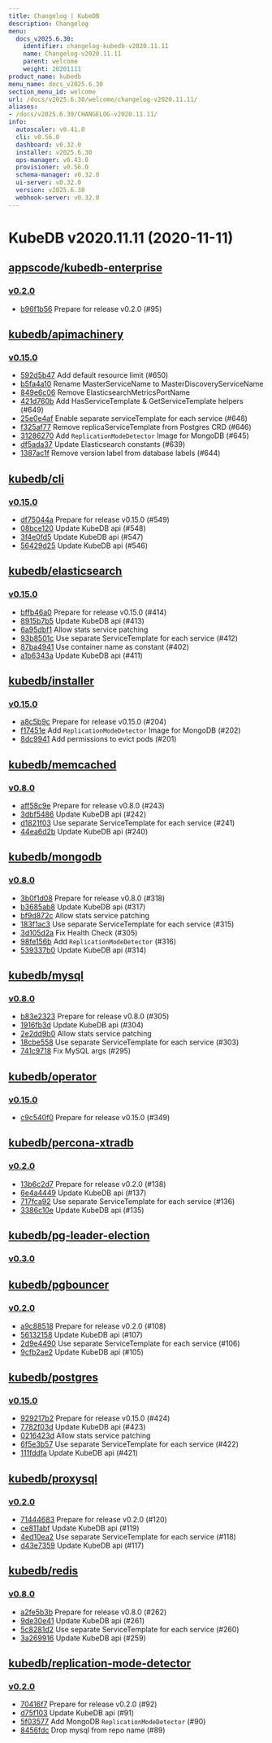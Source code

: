 ```yaml
---
title: Changelog | KubeDB
description: Changelog
menu:
  docs_v2025.6.30:
    identifier: changelog-kubedb-v2020.11.11
    name: Changelog-v2020.11.11
    parent: welcome
    weight: 20201111
product_name: kubedb
menu_name: docs_v2025.6.30
section_menu_id: welcome
url: /docs/v2025.6.30/welcome/changelog-v2020.11.11/
aliases:
- /docs/v2025.6.30/CHANGELOG-v2020.11.11/
info:
  autoscaler: v0.41.0
  cli: v0.56.0
  dashboard: v0.32.0
  installer: v2025.6.30
  ops-manager: v0.43.0
  provisioner: v0.56.0
  schema-manager: v0.32.0
  ui-server: v0.32.0
  version: v2025.6.30
  webhook-server: v0.32.0
---
```


# KubeDB v2020.11.11 (2020-11-11)


## [appscode/kubedb-enterprise](https://github.com/appscode/kubedb-enterprise)

### [v0.2.0](https://github.com/appscode/kubedb-enterprise/releases/tag/v0.2.0)

- [b96f1b56](https://github.com/appscode/kubedb-enterprise/commit/b96f1b56) Prepare for release v0.2.0 (#95)



## [kubedb/apimachinery](https://github.com/kubedb/apimachinery)

### [v0.15.0](https://github.com/kubedb/apimachinery/releases/tag/v0.15.0)

- [592d5b47](https://github.com/kubedb/apimachinery/commit/592d5b47) Add default resource limit (#650)
- [b5fa4a10](https://github.com/kubedb/apimachinery/commit/b5fa4a10) Rename MasterServiceName to MasterDiscoveryServiceName
- [849e6c06](https://github.com/kubedb/apimachinery/commit/849e6c06) Remove ElasticsearchMetricsPortName
- [421d760b](https://github.com/kubedb/apimachinery/commit/421d760b) Add HasServiceTemplate & GetServiceTemplate helpers (#649)
- [25e0e4af](https://github.com/kubedb/apimachinery/commit/25e0e4af) Enable separate serviceTemplate for each service (#648)
- [f325af77](https://github.com/kubedb/apimachinery/commit/f325af77) Remove replicaServiceTemplate from Postgres CRD (#646)
- [31286270](https://github.com/kubedb/apimachinery/commit/31286270) Add `ReplicationModeDetector` Image for MongoDB (#645)
- [df5ada37](https://github.com/kubedb/apimachinery/commit/df5ada37) Update Elasticsearch constants  (#639)
- [1387ac1f](https://github.com/kubedb/apimachinery/commit/1387ac1f) Remove version label from database labels (#644)



## [kubedb/cli](https://github.com/kubedb/cli)

### [v0.15.0](https://github.com/kubedb/cli/releases/tag/v0.15.0)

- [df75044a](https://github.com/kubedb/cli/commit/df75044a) Prepare for release v0.15.0 (#549)
- [08bce120](https://github.com/kubedb/cli/commit/08bce120) Update KubeDB api (#548)
- [3f4e0fd5](https://github.com/kubedb/cli/commit/3f4e0fd5) Update KubeDB api (#547)
- [56429d25](https://github.com/kubedb/cli/commit/56429d25) Update KubeDB api (#546)



## [kubedb/elasticsearch](https://github.com/kubedb/elasticsearch)

### [v0.15.0](https://github.com/kubedb/elasticsearch/releases/tag/v0.15.0)

- [bffb46a0](https://github.com/kubedb/elasticsearch/commit/bffb46a0) Prepare for release v0.15.0 (#414)
- [8915b7b5](https://github.com/kubedb/elasticsearch/commit/8915b7b5) Update KubeDB api (#413)
- [6a95dbf1](https://github.com/kubedb/elasticsearch/commit/6a95dbf1) Allow stats service patching
- [93b8501c](https://github.com/kubedb/elasticsearch/commit/93b8501c) Use separate ServiceTemplate for each service (#412)
- [87ba4941](https://github.com/kubedb/elasticsearch/commit/87ba4941) Use container name as constant (#402)
- [a1b6343a](https://github.com/kubedb/elasticsearch/commit/a1b6343a) Update KubeDB api (#411)



## [kubedb/installer](https://github.com/kubedb/installer)

### [v0.15.0](https://github.com/kubedb/installer/releases/tag/v0.15.0)

- [a8c5b9c](https://github.com/kubedb/installer/commit/a8c5b9c) Prepare for release v0.15.0 (#204)
- [f17451e](https://github.com/kubedb/installer/commit/f17451e) Add `ReplicationModeDetector` Image for MongoDB (#202)
- [8dc9941](https://github.com/kubedb/installer/commit/8dc9941) Add permissions to evict pods (#201)



## [kubedb/memcached](https://github.com/kubedb/memcached)

### [v0.8.0](https://github.com/kubedb/memcached/releases/tag/v0.8.0)

- [aff58c9e](https://github.com/kubedb/memcached/commit/aff58c9e) Prepare for release v0.8.0 (#243)
- [3dbf5486](https://github.com/kubedb/memcached/commit/3dbf5486) Update KubeDB api (#242)
- [d1821f03](https://github.com/kubedb/memcached/commit/d1821f03) Use separate ServiceTemplate for each service (#241)
- [44ea6d2b](https://github.com/kubedb/memcached/commit/44ea6d2b) Update KubeDB api (#240)



## [kubedb/mongodb](https://github.com/kubedb/mongodb)

### [v0.8.0](https://github.com/kubedb/mongodb/releases/tag/v0.8.0)

- [3b0f1d08](https://github.com/kubedb/mongodb/commit/3b0f1d08) Prepare for release v0.8.0 (#318)
- [b3685ab8](https://github.com/kubedb/mongodb/commit/b3685ab8) Update KubeDB api (#317)
- [bf9d872c](https://github.com/kubedb/mongodb/commit/bf9d872c) Allow stats service patching
- [183f1ac3](https://github.com/kubedb/mongodb/commit/183f1ac3) Use separate ServiceTemplate for each service (#315)
- [3d105d2a](https://github.com/kubedb/mongodb/commit/3d105d2a) Fix Health Check (#305)
- [98fe156b](https://github.com/kubedb/mongodb/commit/98fe156b) Add `ReplicationModeDetector` (#316)
- [539337b0](https://github.com/kubedb/mongodb/commit/539337b0) Update KubeDB api (#314)



## [kubedb/mysql](https://github.com/kubedb/mysql)

### [v0.8.0](https://github.com/kubedb/mysql/releases/tag/v0.8.0)

- [b83e2323](https://github.com/kubedb/mysql/commit/b83e2323) Prepare for release v0.8.0 (#305)
- [1916fb3d](https://github.com/kubedb/mysql/commit/1916fb3d) Update KubeDB api (#304)
- [2e2dd9b0](https://github.com/kubedb/mysql/commit/2e2dd9b0) Allow stats service patching
- [18cbe558](https://github.com/kubedb/mysql/commit/18cbe558) Use separate ServiceTemplate for each service (#303)
- [741c9718](https://github.com/kubedb/mysql/commit/741c9718) Fix MySQL args (#295)



## [kubedb/operator](https://github.com/kubedb/operator)

### [v0.15.0](https://github.com/kubedb/operator/releases/tag/v0.15.0)

- [c9c540f0](https://github.com/kubedb/operator/commit/c9c540f0) Prepare for release v0.15.0 (#349)



## [kubedb/percona-xtradb](https://github.com/kubedb/percona-xtradb)

### [v0.2.0](https://github.com/kubedb/percona-xtradb/releases/tag/v0.2.0)

- [13b6c2d7](https://github.com/kubedb/percona-xtradb/commit/13b6c2d7) Prepare for release v0.2.0 (#138)
- [6e4a4449](https://github.com/kubedb/percona-xtradb/commit/6e4a4449) Update KubeDB api (#137)
- [717fca92](https://github.com/kubedb/percona-xtradb/commit/717fca92) Use separate ServiceTemplate for each service (#136)
- [3386c10e](https://github.com/kubedb/percona-xtradb/commit/3386c10e) Update KubeDB api (#135)



## [kubedb/pg-leader-election](https://github.com/kubedb/pg-leader-election)

### [v0.3.0](https://github.com/kubedb/pg-leader-election/releases/tag/v0.3.0)




## [kubedb/pgbouncer](https://github.com/kubedb/pgbouncer)

### [v0.2.0](https://github.com/kubedb/pgbouncer/releases/tag/v0.2.0)

- [a9c88518](https://github.com/kubedb/pgbouncer/commit/a9c88518) Prepare for release v0.2.0 (#108)
- [56132158](https://github.com/kubedb/pgbouncer/commit/56132158) Update KubeDB api (#107)
- [2d9e4490](https://github.com/kubedb/pgbouncer/commit/2d9e4490) Use separate ServiceTemplate for each service (#106)
- [9cfb2ae2](https://github.com/kubedb/pgbouncer/commit/9cfb2ae2) Update KubeDB api (#105)



## [kubedb/postgres](https://github.com/kubedb/postgres)

### [v0.15.0](https://github.com/kubedb/postgres/releases/tag/v0.15.0)

- [929217b2](https://github.com/kubedb/postgres/commit/929217b2) Prepare for release v0.15.0 (#424)
- [7782f03d](https://github.com/kubedb/postgres/commit/7782f03d) Update KubeDB api (#423)
- [0216423d](https://github.com/kubedb/postgres/commit/0216423d) Allow stats service patching
- [6f5e3b57](https://github.com/kubedb/postgres/commit/6f5e3b57) Use separate ServiceTemplate for each service (#422)
- [111fddfa](https://github.com/kubedb/postgres/commit/111fddfa) Update KubeDB api (#421)



## [kubedb/proxysql](https://github.com/kubedb/proxysql)

### [v0.2.0](https://github.com/kubedb/proxysql/releases/tag/v0.2.0)

- [71444683](https://github.com/kubedb/proxysql/commit/71444683) Prepare for release v0.2.0 (#120)
- [ce811abf](https://github.com/kubedb/proxysql/commit/ce811abf) Update KubeDB api (#119)
- [4ed10ea2](https://github.com/kubedb/proxysql/commit/4ed10ea2) Use separate ServiceTemplate for each service (#118)
- [d43e7359](https://github.com/kubedb/proxysql/commit/d43e7359) Update KubeDB api (#117)



## [kubedb/redis](https://github.com/kubedb/redis)

### [v0.8.0](https://github.com/kubedb/redis/releases/tag/v0.8.0)

- [a2fe5b3b](https://github.com/kubedb/redis/commit/a2fe5b3b) Prepare for release v0.8.0 (#262)
- [9de30e41](https://github.com/kubedb/redis/commit/9de30e41) Update KubeDB api (#261)
- [5c8281d2](https://github.com/kubedb/redis/commit/5c8281d2) Use separate ServiceTemplate for each service (#260)
- [3a269916](https://github.com/kubedb/redis/commit/3a269916) Update KubeDB api (#259)



## [kubedb/replication-mode-detector](https://github.com/kubedb/replication-mode-detector)

### [v0.2.0](https://github.com/kubedb/replication-mode-detector/releases/tag/v0.2.0)

- [70416f7](https://github.com/kubedb/replication-mode-detector/commit/70416f7) Prepare for release v0.2.0 (#92)
- [d75f103](https://github.com/kubedb/replication-mode-detector/commit/d75f103) Update KubeDB api (#91)
- [5f03577](https://github.com/kubedb/replication-mode-detector/commit/5f03577) Add MongoDB `ReplicationModeDetector` (#90)
- [8456fdc](https://github.com/kubedb/replication-mode-detector/commit/8456fdc) Drop mysql from repo name (#89)




